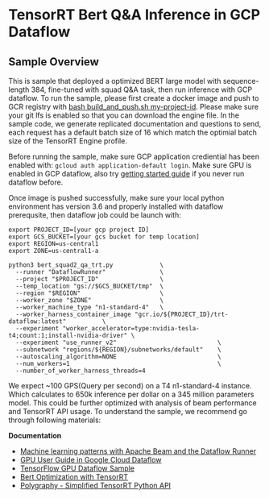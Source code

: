 # TensorRT Bert Q&A Inference in GCP Dataflow

## Sample Overview

This is sample that deployed a optimized BERT large model with sequence-length 384, fine-tuned with squad Q&A task, then run inference with GCP dataflow. To run the sample, please first create a docker image and push to GCR registry with [bash build_and_push.sh my-project-id](build_and_push.sh). Please make sure your git lfs is enabled so that you can download the engine file. In the sample code, we generate replicated documentation and questions to send, each request has a default batch size of 16 which match the optimial batch size of the TensorRT Engine profile. 

Before running the sample, make sure GCP application crediential has been enabled with: `gcloud auth application-default login`. Make sure GPU is enabled in GCP dataflow, also try [getting started guide](https://cloud.google.com/dataflow/docs/quickstarts/quickstart-python) if you never run dataflow before.

Once image is pushed successfully, make sure your local python environment has version 3.6 and properly installed with dataflow prerequsite, then dataflow job could be launch with:
```
export PROJECT_ID=[your gcp project ID]
export GCS_BUCKET=[your gcs bucket for temp location]
export REGION=us-central1
export ZONE=us-central1-a

python3 bert_squad2_qa_trt.py             \
  --runner "DataflowRunner"               \
  --project "$PROJECT_ID"                 \
  --temp_location "gs://$GCS_BUCKET/tmp"  \
  --region "$REGION"                      \
  --worker_zone "$ZONE"                   \
  --worker_machine_type "n1-standard-4"   \
  --worker_harness_container_image "gcr.io/${PROJECT_ID}/trt-dataflow:latest"          \
  --experiment "worker_accelerator=type:nvidia-tesla-t4;count:1;install-nvidia-driver" \
  --experiment "use_runner_v2"                            \
  --subnetwork "regions/${REGION}/subnetworks/default"    \
  --autoscaling_algorithm=NONE                            \
  --num_workers=1                                         \
  --number_of_worker_harness_threads=4  
```

We expect ~100 GPS(Query per second) on a T4 n1-standard-4 instance. Which calculates to 650k inference per dollar on a 345 million parameters model. This could be further optimized with analysis of beam performance and TensorRT API usage. To understand the sample, we recommend go through following materials:

**Documentation**
- [Machine learning patterns with Apache Beam and the Dataflow Runner](https://cloud.google.com/blog/products/data-analytics/ml-inference-in-dataflow-pipelines)
- [GPU User Guide in Google Cloud Dataflow](https://cloud.google.com/dataflow/docs/guides/using-gpus)
- [TensorFlow GPU Dataflow Sample](https://cloud.google.com/dataflow/docs/samples/satellite-images-gpus)
- [Bert Optimization with TensorRT](https://github.com/NVIDIA/TensorRT/tree/master/demo/BERT)
- [Polygraphy - Simplified TensorRT Python API](https://github.com/NVIDIA/TensorRT/tree/master/tools/Polygraphy)
